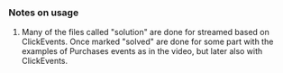 ### Notes on usage
1. Many of the files called "solution" are done for streamed based on ClickEvents. Once marked "solved" are done for some part with the examples of Purchases events as in the video, but later also with ClickEvents.
